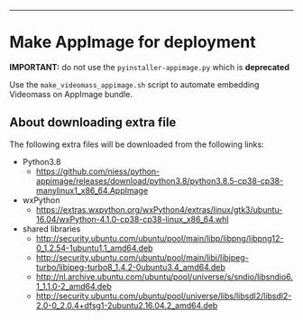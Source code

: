 -----------------
# Make AppImage for deployment

**IMPORTANT:** do not use the `pyinstaller-appimage.py` which is **deprecated**   

Use the `make_videomass_appimage.sh` script to automate embedding
Videomass on AppImage bundle.

## About downloading extra file

The following extra files will be downloaded from the following links:   

- Python3.8
    - https://github.com/niess/python-appimage/releases/download/python3.8/python3.8.5-cp38-cp38-manylinux1_x86_64.AppImage
- wxPython
    - https://extras.wxpython.org/wxPython4/extras/linux/gtk3/ubuntu-16.04/wxPython-4.1.0-cp38-cp38-linux_x86_64.whl
- shared libraries
    - http://security.ubuntu.com/ubuntu/pool/main/libp/libpng/libpng12-0_1.2.54-1ubuntu1.1_amd64.deb   
    - http://security.ubuntu.com/ubuntu/pool/main/libj/libjpeg-turbo/libjpeg-turbo8_1.4.2-0ubuntu3.4_amd64.deb   
    - http://nl.archive.ubuntu.com/ubuntu/pool/universe/s/sndio/libsndio6.1_1.1.0-2_amd64.deb   
    - http://security.ubuntu.com/ubuntu/pool/universe/libs/libsdl2/libsdl2-2.0-0_2.0.4+dfsg1-2ubuntu2.16.04.2_amd64.deb   

    
    
